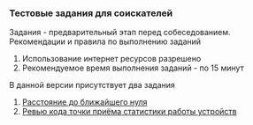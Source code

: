 ### Тестовые задания для соискателей
Задания - предварительный этап перед собеседованием.
Рекомендации и правила по выполнению заданий
1. Использование интернет ресурсов разрешено
2. Рекомендуемое время выполнения заданий - по 15 минут

В данной версии присутствует два задания
1. [Расстояние до ближайшего нуля](task1.md)
2. [Ревью кода точки приёма статистики работы устройств](task2_description.md)
